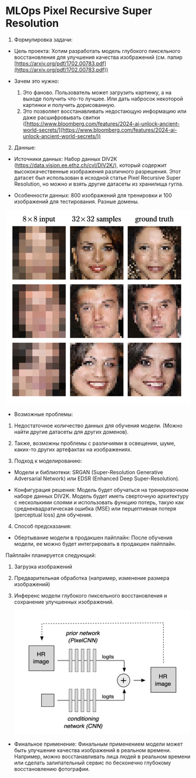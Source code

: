 # MLOps Pixel Recursive Super Resolution

1. Формулировка задачи:

- Цель проекта: Хотим разработать модель глубокого пиксельного восстановления для улучшения качества изображений (см. папир [https://arxiv.org/pdf/1702.00783.pdf](https://arxiv.org/pdf/1702.00783.pdf))

- Зачем это нужно: 

    1. Это фаново. Пользователь может загрузить картинку, а на выходе получить что-то лучшее. Или дать набросок некоторой картинки и получить дорисованную.
    2. Это позволяет восстанавливать недостающую информацию или даже расшифровывать свитки ([https://www.bloomberg.com/features/2024-ai-unlock-ancient-world-secrets/](https://www.bloomberg.com/features/2024-ai-unlock-ancient-world-secrets/))

2. Данные:

- Источники данных: Набор данных DIV2K (https://data.vision.ee.ethz.ch/cvl/DIV2K/), который содержит высококачественные изображения различного разрешения. Этот датасет был использован в исходной статье Pixel Recursive Super Resolution, но можно и взять другие датасеты из хранилища гугла.

- Особенности данных: 800 изображений для тренировки и 100 изображений для тестирования. Разные домены.

![face.png](pics/face.png)

- Возможные проблемы: 

1. Недостаточное количество данных для обучения модели. (Можно найти другие датасеты для других доменов).
2. Также, возможны проблемы с различиями в освещении, шуме, каких-то других артефактах на изображениях.

3. Подход к моделированию:

- Модели и библиотеки: SRGAN (Super-Resolution Generative Adversarial Network) или EDSR (Enhanced Deep Super-Resolution).

- Конфигурация решения: Модель будет обучаться на тренировочном наборе данных DIV2K. Модель будет иметь сверточную архитектуру с несколькими слоями и использовать функцию потерь, такую как среднеквадратическая ошибка (MSE) или перцептивная потеря (perceptual loss) для обучения.

4. Способ предсказания:

- Обертывание модели в продакшен пайплайн: После обучения модели, ее можно будет интегрировать в продакшен пайплайн. 

Пайплайн планируется следующий:

1. Загрузка изображений
2. Предварительная обработка (например, изменение размера изображений)
3. Инференс модели глубокого пиксельного восстановления и сохранение улучшенных изображений.
    
    ![nn.png](pics/nn.png)
    

- Финальное применение: Финальным применением модели может быть улучшение качества изображений в реальном времени. Например, можно восстанавливать лица людей в реальном времени или сделать залипательный сервис по бесконечно глубокому восстановлению фотографии.